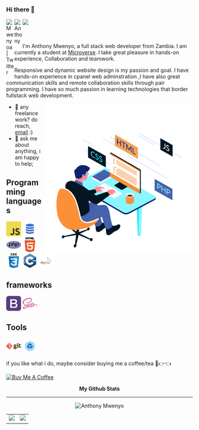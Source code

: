 ### Hi there 👋

<a href="https://twitter.com/anthony_mwenyo">
  <img align="left" alt="Mwenyoa | Twitter" width="22px" src="https://raw.githubusercontent.com/peterthehan/peterthehan/master/assets/twitter.svg" />
</a>

<a href="https://www.linkedin.com/in/anthony-mwenyo-710318131/">
  <img align="left" alt="Anthony" width="22px" src="https://raw.githubusercontent.com/peterthehan/peterthehan/master/assets/linkedin.svg" />
</a>

![](https://visitor-badge.glitch.me/badge?page_id=mwenyoa.mwenyoa)

<br />

I'm Anthony Mwenyo, a full stack web developer  from Zambia. I am currently a student at <a href="https://www.microverse.org/">Microverse</a>. I take great pleasure in hands-on experience, Collaboration and teamwork.

Responsive and dynamic website design is my passion and goal. I have hands-on experience in cpanel web adminstration ,I have also great communication skills and remote collaboration skills through pair programming. I have so much passion in learning technologies that border fullstack web development.

  <img align="right" alt="GIF" src="https://github.com/mwenyoa/mwenyoa/blob/main/web-development.gif?raw=true" width="400" height="400" />
  
- 💼 any freelance work? do reach, [email](mailto:mwenyoanthony@gmail.com) :)
- 💬 ask me about anything, i am happy to help;

## Programming languages

<code><img height="40" src="https://raw.githubusercontent.com/github/explore/80688e429a7d4ef2fca1e82350fe8e3517d3494d/topics/javascript/javascript.png"></code>
<code><img height="40" src="https://raw.githubusercontent.com/github/explore/80688e429a7d4ef2fca1e82350fe8e3517d3494d/topics/sql/sql.png"></code>
<code><img height="40" src="https://raw.githubusercontent.com/github/explore/80688e429a7d4ef2fca1e82350fe8e3517d3494d/topics/php/php.png"></code>
<code><img height="40" src="https://raw.githubusercontent.com/github/explore/80688e429a7d4ef2fca1e82350fe8e3517d3494d/topics/html/html.png"></code>
<code><img height="40" src="https://raw.githubusercontent.com/github/explore/80688e429a7d4ef2fca1e82350fe8e3517d3494d/topics/css/css.png"></code>
<code><img height="40" src="https://raw.githubusercontent.com/github/explore/80688e429a7d4ef2fca1e82350fe8e3517d3494d/topics/cpp/cpp.png"></code>
<code><img height="40" src="https://raw.githubusercontent.com/github/explore/80688e429a7d4ef2fca1e82350fe8e3517d3494d/topics/mysql/mysql.png"></code>
## frameworks
<code><img height="40" src="https://raw.githubusercontent.com/github/explore/5c058a388828bb5fde0bcafd4bc867b5bb3f26f3/topics/bootstrap/bootstrap.png"></code>
<code><img height="40" src="https://raw.githubusercontent.com/github/explore/5c058a388828bb5fde0bcafd4bc867b5bb3f26f3/topics/sass/sass.png"></code>
## Tools
<code><img height="40" src="https://raw.githubusercontent.com/github/explore/80688e429a7d4ef2fca1e82350fe8e3517d3494d/topics/git/git.png"></code>
<code><img height="40" src="https://raw.githubusercontent.com/github/explore/80688e429a7d4ef2fca1e82350fe8e3517d3494d/topics/webpack/webpack.png"></code>


if you like what i do, maybe consider buying me a coffee/tea 🥺👉👈

<a href="https://www.buymeacoffee.com/mwenyoa" target="_blank"><img src="https://cdn.buymeacoffee.com/buttons/v2/default-orange.png" alt="Buy Me A Coffee" width="150" ></a>



<p align="center">
  <strong>
 My Github Stats
  </strong>
  </p>
  <hr>
<p align="center">
  <img height="180em" src="https://github-readme-stats.vercel.app/api/top-langs/?username=mwenyoa&hide=less,scss,hack&show_icons=true&theme=chartreuse-dark&layout=compact&langs_count=8" alt="Anthony Mwenyo" valign="center"/>
</p>
<table>
  <tr>
  <td halign="bottom"><img src="https://github-readme-stats.vercel.app/api?username=mwenyoa&count_private=true&count_public=true&show_icons=true&&theme=chartreuse-dark&include_all_commits=true">
  </td> 

  <td halign="bottom"><img src="https://github-readme-streak-stats.herokuapp.com?user=mwenyoa&theme=chartreuse-dark"></td>
</tr>
</table>
